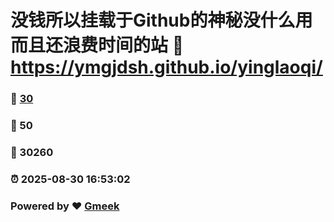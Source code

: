 # 没钱所以挂载于Github的神秘没什么用而且还浪费时间的站 :link: https://ymgjdsh.github.io/yinglaoqi/ 
### :page_facing_up: [30](https://ymgjdsh.github.io/yinglaoqi//tag.html) 
### :speech_balloon: 50 
### :hibiscus: 30260 
### :alarm_clock: 2025-08-30 16:53:02 
### Powered by :heart: [Gmeek](https://github.com/Meekdai/Gmeek)
